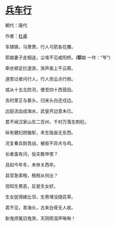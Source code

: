 # [兵车行](http://so.gushiwen.org/view_10380.aspx)

朝代：唐代

作者：[杜甫](http://so.gushiwen.org/author_474.aspx)

车辚辚，马萧萧，行人弓箭各在腰。

耶娘妻子走相送，尘埃不见咸阳桥。(<strong>耶</strong>娘 一作：“爷”)

牵衣顿足拦道哭，哭声直上干云霄。

道旁过者问行人，行人但云点行频。

或从十五北防河，便至四十西营田。

去时里正与裹头，归来头白还戍边。

边庭流血成海水，武皇开边意未已。

君不闻汉家山东二百州，千村万落生荆杞。

纵有健妇把锄犁，禾生陇亩无东西。

况复秦兵耐苦战，被驱不异犬与鸡。

长者虽有问，役夫敢申恨？

且如今年冬，未休关西卒。

县官急索租，租税从何出？

信知生男恶，反是生女好。

生女犹得嫁比邻，生男埋没随百草。

君不见，青海头，古来白骨无人收。

新鬼烦冤旧鬼哭，天阴雨湿声啾啾！

